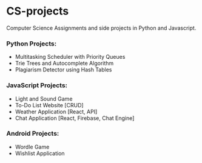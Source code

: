 # CS-projects
Computer Science Assignments and side projects in Python and Javascript.

### Python Projects:
- Multitasking Scheduler with Priority Queues 
- Trie Trees and Autocomplete Algorithm
- Plagiarism Detector using Hash Tables

### JavaScript Projects:
- Light and Sound Game
- To-Do List Website [CRUD]
- Weather Application [React, API]
- Chat Application [React, Firebase, Chat Engine]


### Android Projects:
- Wordle Game
- Wishlist Application
